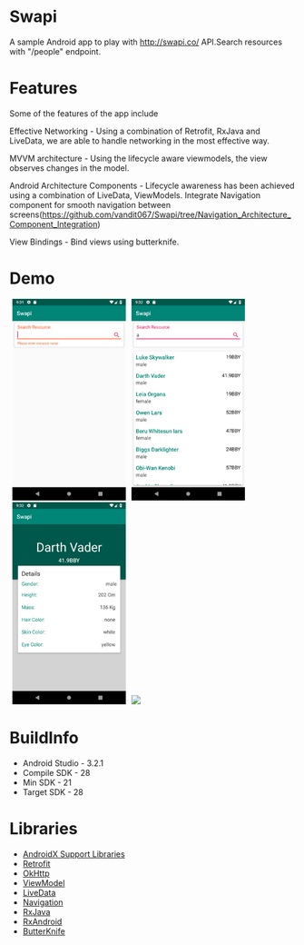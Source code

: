 # Swapi
A sample Android app to play with http://swapi.co/ API.Search resources with "/people" endpoint.
# Features

Some of the features of the app include

Effective Networking - Using a combination of Retrofit, RxJava and LiveData, we are able to handle networking in the most effective way.

MVVM architecture - Using the lifecycle aware viewmodels, the view observes changes in the model.

Android Architecture Components - Lifecycle awareness has been achieved using a combination of LiveData, ViewModels. Integrate Navigation component for smooth navigation between screens(https://github.com/vandit067/Swapi/tree/Navigation_Architecture_Component_Integration)

View Bindings - Bind views using butterknife.

# Demo
<img src="demo/Search_Master_Screen.png" hspace="5" width="200"/><img src="demo/Master_Screen.png" hspace="5" width="200"/><img src="demo/Detail_Screen.png" hspace="5" width="200"/><img src="demo/Swapi_Demo.gif" hspace="5" width="200"/>

# BuildInfo
* Android Studio - 3.2.1
* Compile SDK - 28
* Min SDK - 21
* Target SDK - 28

# Libraries
* <a href="https://developer.android.com/jetpack/androidx/">AndroidX Support Libraries</a>
* <a href="http://square.github.io/retrofit/">Retrofit</a>
* <a href="http://square.github.io/okhttp/">OkHttp</a>
* <a href="https://developer.android.com/topic/libraries/architecture/viewmodel">ViewModel</a>
* <a href="https://developer.android.com/topic/libraries/architecture/livedata">LiveData</a>
* <a href="https://developer.android.com/topic/libraries/architecture/navigation/">Navigation</a>
* <a href="https://github.com/ReactiveX/RxJava">RxJava</a>
* <a href="https://github.com/ReactiveX/RxAndroid">RxAndroid</a>
* <a href="https://github.com/JakeWharton/butterknife">ButterKnife</a>
